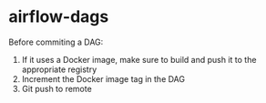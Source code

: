 # airflow-dags

Before commiting a DAG:
1. If it uses a Docker image, make sure to build and push it to the appropriate registry
2. Increment the Docker image tag in the DAG
3. Git push to remote